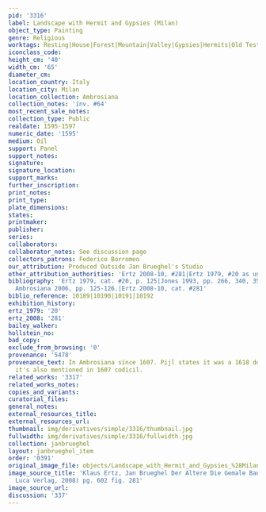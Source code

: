 ```yaml
---
pid: '3316'
label: Landscape with Hermit and Gypsies (Milan)
object_type: Painting
genre: Religious
worktags: Resting|House|Forest|Mountain|Valley|Gypsies|Hermits|Old Testament
iconclass_code:
height_cm: '40'
width_cm: '65'
diameter_cm:
location_country: Italy
location_city: Milan
location_collection: Ambrosiana
collection_notes: 'inv. #64'
most_recent_sale_notes:
collection_type: Public
realdate: 1595-1597
numeric_date: '1595'
medium: Oil
support: Panel
support_notes:
signature:
signature_location:
support_marks:
further_inscription:
print_notes:
print_type:
plate_dimensions:
states:
printmaker:
publisher:
series:
collaborators:
collaborator_notes: See discussion page
collectors_patrons: Federico Borromeo
our_attribution: Produced Outside Jan Brueghel's Studio
other_attribution_authorities: 'Ertz 2008-10, #281|Ertz 1979, #20 as uncertain'
bibliography: 'Ertz 1979, cat. #20, p. 125|Jones 1993, pp. 266, 340, 351-52|Pijl in
  Ambrosiana 2006, pp. 125-126.|Ertz 2008-10, cat. #281'
biblio_reference: 10189|10190|10191|10192
exhibition_history:
ertz_1979: '20'
ertz_2008: '281'
bailey_walker:
hollstein_no:
bad_copy:
exclude_from_browsing: '0'
provenance: '5478'
provenance_text: In Ambrosiana since 1607. Pijl states it was a 1618 donation but
  it's also mentioned in 1607 codicil.
related_works: '3317'
related_works_notes:
copies_and_variants:
curatorial_files:
general_notes:
external_resources_title:
external_resources_url:
thumbnail: img/derivatives/simple/3316/thumbnail.jpg
fullwidth: img/derivatives/simple/3316/fullwidth.jpg
collection: janbrueghel
layout: janbrueghel_item
order: '0391'
original_image_file: objects/Landscape_with_Hermit_and_Gypsies_%28Milan%29.jpg
image_source_title: 'Klaus Ertz, Jan Brueghel Der Altere Die Gemale Band II (Lingen:
  Luca Verlag, 2008) pg. 602 fig. 281'
image_source_url:
discussion: '337'
---
```

